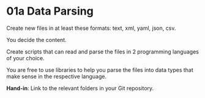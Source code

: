 # 01a Data Parsing

Create new files in at least these formats: text, xml, yaml, json, csv.

You decide the content.

Create scripts that can read and parse the files in 2 programming languages of your choice.

You are free to use libraries to help you parse the files into data types that make sense in the respective language. 


**Hand-in**: Link to the relevant folders in your Git repository.
